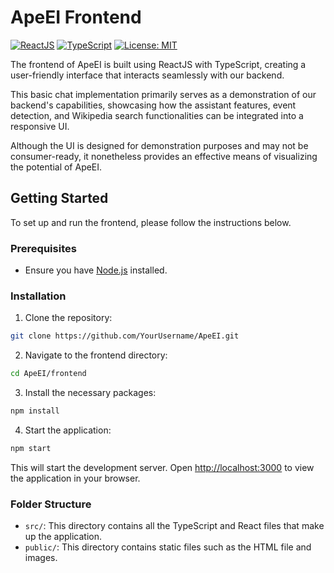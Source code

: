 # ApeEI Frontend

[![ReactJS](https://img.shields.io/badge/Framework-ReactJS-blue)](https://reactjs.org/)
[![TypeScript](https://img.shields.io/badge/Language-TypeScript-blueviolet)](https://www.typescriptlang.org/)
[![License: MIT](https://img.shields.io/badge/License-MIT-yellow.svg)](https://opensource.org/licenses/MIT)

The frontend of ApeEI is built using ReactJS with TypeScript, creating a user-friendly interface that interacts seamlessly with our backend.

This basic chat implementation primarily serves as a demonstration of our backend's capabilities, showcasing how the assistant features, event detection, and Wikipedia search functionalities can be integrated into a responsive UI.

Although the UI is designed for demonstration purposes and may not be consumer-ready, it nonetheless provides an effective means of visualizing the potential of ApeEI.

## Getting Started

To set up and run the frontend, please follow the instructions below.

### Prerequisites

- Ensure you have [Node.js](https://nodejs.org/en/download/) installed.

### Installation

1. Clone the repository:

```bash
git clone https://github.com/YourUsername/ApeEI.git
```

2. Navigate to the frontend directory:

```bash
cd ApeEI/frontend
```

3. Install the necessary packages:

```bash
npm install
```

4. Start the application:

```bash
npm start
```

This will start the development server. Open [http://localhost:3000](http://localhost:3000) to view the application in your browser.

### Folder Structure

- `src/`: This directory contains all the TypeScript and React files that make up the application.
- `public/`: This directory contains static files such as the HTML file and images.
